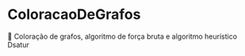# ColoracaoDeGrafos
:diamond_shape_with_a_dot_inside: Coloração de grafos, algoritmo de força bruta e algoritmo heurístico Dsatur

